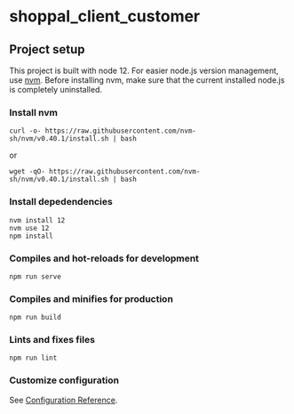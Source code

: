 # shoppal_client_customer

## Project setup
This project is built with node 12. For easier node.js version management, use [nvm](https://github.com/nvm-sh/nvm).
Before installing nvm, make sure that the current installed node.js is completely uninstalled.

### Install nvm
```
curl -o- https://raw.githubusercontent.com/nvm-sh/nvm/v0.40.1/install.sh | bash
```
or
```
wget -qO- https://raw.githubusercontent.com/nvm-sh/nvm/v0.40.1/install.sh | bash
```
### Install depedendencies
```
nvm install 12
nvm use 12
npm install
```

### Compiles and hot-reloads for development
```
npm run serve
```

### Compiles and minifies for production
```
npm run build
```

### Lints and fixes files
```
npm run lint
```

### Customize configuration
See [Configuration Reference](https://cli.vuejs.org/config/).
